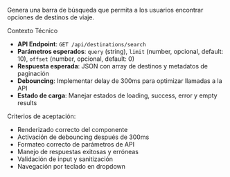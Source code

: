 
Genera una barra de búsqueda que permita a los usuarios encontrar opciones de destinos de viaje.

Contexto Técnico

- **API Endpoint**: `GET /api/destinations/search`
- **Parámetros esperados**: `query` (string), `limit` (number, opcional, default: 10), `offset` (number, opcional, default: 0)
- **Respuesta esperada**: JSON con array de destinos y metadatos de paginación
- **Debouncing**: Implementar delay de 300ms para optimizar llamadas a la API
- **Estado de carga**: Manejar estados de loading, success, error y empty results
  
Criterios de aceptación: 

- Renderizado correcto del componente
- Activación de debouncing después de 300ms
- Formateo correcto de parámetros de API
- Manejo de respuestas exitosas y erróneas
- Validación de input y sanitización
- Navegación por teclado en dropdown
